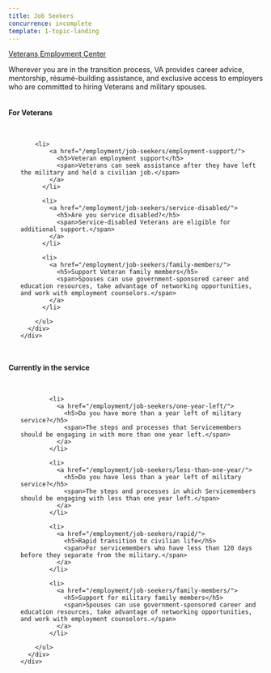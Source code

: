 ```yaml
---
title: Job Seekers
concurrence: incomplete
template: 1-topic-landing
---
```


<div class="main" role="main" markdown="0">

<div class="action-bar">
  <div class="row">
    <div class="small-12 columns">
      <a class="usa-button-primary" href="https://www.vets.gov/veterans-employment-center/">Veterans Employment Center</a>
    </div>
  </div>
</div>

<div class="section one" markdown="0">
<div class="primary" markdown="0">
<div class="row" markdown="0">
<div class="small-12 columns" markdown="1">

Wherever you are in the transition process, VA provides career advice, mentorship, résumé-building assistance, and exclusive access to employers who are committed to hiring Veterans and military spouses.

</div>
</div>
</div>

<div class="row">
  <div class="small-12 columns">
    <h4 class="navigation-title"> For Veterans </h4>
  </div>
</div>

<div class="navigation">
  <div class="row">
    <div class="small-12 columns">
      <ul class="small-block-grid-1 medium-block-grid-3 cards small">

        <li>
            <a href="/employment/job-seekers/employment-support/">
              <h5>Veteran employment support</h5>
              <span>Veterans can seek assistance after they have left the military and held a civilian job.</span>
            </a>
          </li>

          <li>
            <a href="/employment/job-seekers/service-disabled/">
              <h5>Are you service disabled?</h5>
              <span>Service-disabled Veterans are eligible for additional support.</span>
            </a>
          </li>

          <li>
            <a href="/employment/job-seekers/family-members/">
              <h5>Support Veteran family members</h5>
              <span>Spouses can use government-sponsored career and education resources, take advantage of networking opportunities, and work with employment counselors.</span>
            </a>
          </li>

        </ul>
      </div>
    </div>
  </div>  

  <div class="row">
    <div class="small-12 columns">
      <h4 class="navigation-title"> Currently in the service </h4>
    </div>
  </div>

  <div class="navigation">
    <div class="row">
      <div class="small-12 columns">
        <ul class="small-block-grid-1 medium-block-grid-3 cards small">

            <li>
              <a href="/employment/job-seekers/one-year-left/">
                <h5>Do you have more than a year left of military service?</h5>
                <span>The steps and processes that Servicemembers should be engaging in with more than one year left.</span>
              </a>
            </li>

            <li>
              <a href="/employment/job-seekers/less-than-one-year/">
                <h5>Do you have less than a year left of military service?</h5>
                <span>The steps and processes in which Servicemembers should be engaging with less than one year left.</span>
              </a>
            </li>

            <li>
              <a href="/employment/job-seekers/rapid/">
                <h5>Rapid transition to civilian life</h5>
                <span>For servicemembers who have less than 120 days before they separate from the military.</span>
              </a>
            </li>

            <li>
              <a href="/employment/job-seekers/family-members/">
                <h5>Support for military family members</h5>
                <span>Spouses can use government-sponsored career and education resources, take advantage of networking opportunities, and work with employment counselors.</span>
              </a>
            </li>

        </ul>
      </div>
    </div>
</div>

</div>
